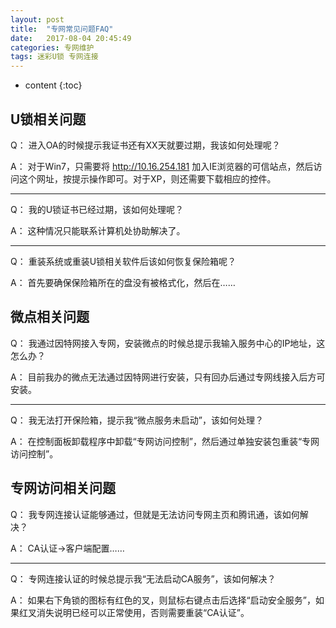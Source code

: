 ```yaml
---
layout: post
title:  "专网常见问题FAQ"
date:   2017-08-04 20:45:49
categories: 专网维护
tags: 迷彩U锁 专网连接
---
```


* content
{:toc}

## U锁相关问题

Q： 进入OA的时候提示我证书还有XX天就要过期，我该如何处理呢？

A： 对于Win7，只需要将 http://10.16.254.181 加入IE浏览器的可信站点，然后访问这个网址，按提示操作即可。对于XP，则还需要下载相应的控件。

-----------------------------------------

Q： 我的U锁证书已经过期，该如何处理呢？

A： 这种情况只能联系计算机处协助解决了。

-----------------------------------------

Q： 重装系统或重装U锁相关软件后该如何恢复保险箱呢？

A： 首先要确保保险箱所在的盘没有被格式化，然后在……


## 微点相关问题

Q： 我通过因特网接入专网，安装微点的时候总提示我输入服务中心的IP地址，这怎么办？

A： 目前我办的微点无法通过因特网进行安装，只有回办后通过专网线接入后方可安装。

------------------------------------------

Q： 我无法打开保险箱，提示我“微点服务未启动”，该如何处理？

A： 在控制面板卸载程序中卸载“专网访问控制”，然后通过单独安装包重装“专网访问控制”。


## 专网访问相关问题

Q： 我专网连接认证能够通过，但就是无法访问专网主页和腾讯通，该如何解决？

A： CA认证->客户端配置……

-------------------------------------------

Q： 专网连接认证的时候总提示我“无法启动CA服务”，该如何解决？

A： 如果右下角锁的图标有红色的叉，则鼠标右键点击后选择“启动安全服务”，如果红叉消失说明已经可以正常使用，否则需要重装“CA认证”。

